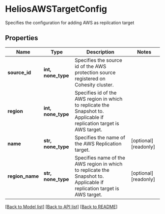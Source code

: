 # HeliosAWSTargetConfig

Specifies the configuration for adding AWS as repilcation target

## Properties
Name | Type | Description | Notes
------------ | ------------- | ------------- | -------------
**source_id** | **int, none_type** | Specifies the source id of the AWS protection source registered on Cohesity cluster. | 
**region** | **int, none_type** | Specifies id of the AWS region in which to replicate the Snapshot to. Applicable if replication target is AWS target. | 
**name** | **str, none_type** | Specifies the name of the AWS Replication target. | [optional] [readonly] 
**region_name** | **str, none_type** | Specifies name of the AWS region in which to replicate the Snapshot to. Applicable if replication target is AWS target. | [optional] [readonly] 

[[Back to Model list]](../README.md#documentation-for-models) [[Back to API list]](../README.md#documentation-for-api-endpoints) [[Back to README]](../README.md)


